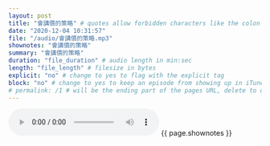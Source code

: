 ```yaml
---
layout: post
title: "會講價的策略" # quotes allow forbidden characters like the colon
date: "2020-12-04 10:31:57"
file: "/audio/會講價的策略.mp3"
shownotes: "會講價的策略"
summary: "會講價的策略"
duration: "file_duration" # audio length in min:sec
length: "file_length" # filesize in bytes
explicit: "no" # change to yes to flag with the explicit tag
block: "no" # change to yes to keep an episode from showing up in iTunes
# permalink: /1 # will be the ending part of the pages URL, delete to default to the title
---
```


<audio controls>
<source src="{{site.url}}{{site.baseurl}}{{ page.file }}" type="audio/x-mp3">
Your browser does not support the audio element.
</audio>
{{ page.shownotes }}

